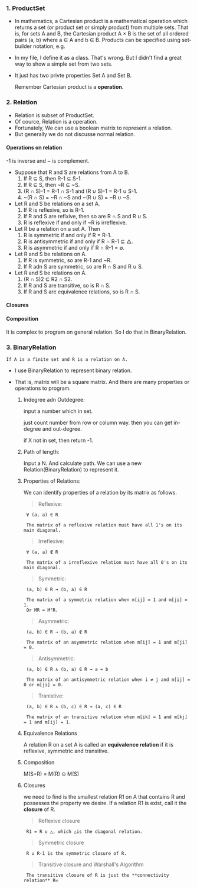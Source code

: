 ### 1. ProductSet

* In mathematics, a Cartesian product is a mathematical operation which returns a set (or product set or simply product) from multiple sets. That is, for sets A and B, the Cartesian product A × B is the set of all ordered pairs (a, b) where a ∈ A and b ∈ B. Products can be specified using set-builder notation, e.g.
* In my file, I define it as a class. That's wrong. But I didn't find a great way to show a simple set from two sets.
* It just has two privte properties Set A and Set B.


    Remember Cartesian product is a **operation**.

### 2. Relation

* Relation is subset of ProductSet.
* Of cource, Relation is a operation.
* Fortunately, We can use a boolean matrix to represent a relation.
* But generally we do not discusse normal relation.

#### Operations on relation
-1 is inverse and ~ is complement.

* Suppose that R and S are relations from A to B.
    1. If R ⊆ S, then R-1 ⊆ S-1.
    2. If R ⊆ S, then ~R ⊆ ~S.
    3. (R ∩ S)-1 = R-1 ∩ S-1 and (R ∪ S)-1 = R-1 ∪ S-1.
    4. ~(R ∩ S) = ~R ∩ ~S and ~(R ∪ S) = ~R ∪ ~S.
* Let R and S be relations on a set A.
    1. If R is reflexive, so is R-1.
    2. If R and S are reflxive, then so are R ∩ S and R ∪ S.
    3. R is reflexive if and only if ~R is irreflexive.
* Let R be a relation on a set A. Then
    1. R is symmetric if and only if R = R-1.
    2. R is antisymmetric if and only if R ∩ R-1 ⊆ △.
    3. R is asymmetric if and only if R ∩ R-1 = ∅.
* Let R and S be relations on A.
    1. If R is symmetric, so are R-1 and ~R.
    2. If R adn S are symmetric, so are R ∩ S and R ∪ S.
* Let R and S be relations on A.
    1. (R ∩ S)2 ⊆ R2 ∩ S2.
    2. If R and S are transitive, so is R ∩ S.
    3. If R and S are equivalence relations, so is R ∩ S.

#### Closures

#### Composition

It is complex to program on general relation. So I do that in BinaryRelation.


### 3. BinaryRelation

    If A is a finite set and R is a relation on A.

* I use BinaryRelation to represent binary relation.
* That is, matrix will be a square matrix. And there are many properties or operations to program.

    1. Indegree adn Outdegree:

        input a number which in set.

        just count number from row or column way. then you can get in-degree and out-degree.

        if X not in set, then return -1.

    2. Path of length:

        Input a N. And calculate path. We can use a new Relation(BinaryRelation) to represent it.

    3. Properties of Relations:

        We can identify properties of a relation by its matrix as follows.

        > Reflexive:

            ∀ (a, a) ∈ R

            The matrix of a reflexive relation must have all 1's on its main diagonal.

        > Irreflexive:
    
            ∀ (a, a) ∉ R

            The matrix of a irreflexive relation must have all 0's on its main diagonal.

        > Symmetric:

            (a, b) ∈ R → (b, a) ∈ R

            The matrix of a symmetric relation when m[ij] = 1 and m[ji] = 1.
            Or MR = MᵀR.

        > Asymmetric:

            (a, b) ∈ R → (b, a) ∉ R

            The matrix of an asymmetric relation when m[ij] = 1 and m[ji] = 0.

        > Antisymmetric:

            (a, b) ∈ R ∧ (b, a) ∈ R → a = b

            The matrix of an antisymmetric relation when i ≠ j and m[ij] = 0 or m[ji] = 0.

        > Tranistive:

            (a, b) ∈ R ∧ (b, c) ∈ R → (a, c) ∈ R

            The matrix of an transitive relation when m[ik] = 1 and m[kj] = 1 and m[ij] = 1.

    4. Equivalence Relations
        
        A relation R on a set A is called an **equivalence relation** if it is reflexive, symmetric and transitive.

    5. Composition
        
        M(S∘R) = M(R) ⊙ M(S)

    6. Closures
    
        we need to find is the smallest relation R1 on A that contains R and possesses the property we desire. If a relation R1 is exist, call it the **closure** of R.

        > Reflexive closure

            R1 = R ∪ △, which △is the diagonal relation.

        > Symmetric closure

            R ∪ R-1 is the symmetric closure of R.

        > Transitive closure and Warshall's Algorithm

            The transitive closure of R is just the **connectivity relation** R∞ 

            